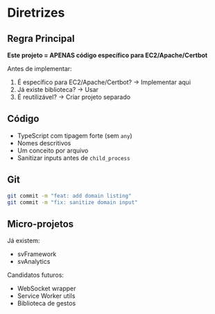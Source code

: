 # Diretrizes

## Regra Principal

**Este projeto = APENAS código específico para EC2/Apache/Certbot**

Antes de implementar:
1. É específico para EC2/Apache/Certbot? → Implementar aqui
2. Já existe biblioteca? → Usar
3. É reutilizável? → Criar projeto separado

## Código

- TypeScript com tipagem forte (sem `any`)
- Nomes descritivos
- Um conceito por arquivo
- Sanitizar inputs antes de `child_process`

## Git

```bash
git commit -m "feat: add domain listing"
git commit -m "fix: sanitize domain input"
```

## Micro-projetos

Já existem:
- svFramework
- svAnalytics

Candidatos futuros:
- WebSocket wrapper
- Service Worker utils
- Biblioteca de gestos
